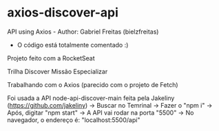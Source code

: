 # axios-discover-api

API using Axios - Author: Gabriel Freitas (bielzfreitas)
- O código está totalmente comentado :)

Projeto feito com a RocketSeat

Trilha Discover
Missão Especializar

Trabalhando com o Axios (parecido com o projeto de Fetch)

Foi usada a API node-api-discover-main feita pela Jakeliny (https://github.com/jakeliny)
-> Buscar no Temrinal
-> Fazer o "npm i"
-> Após, digitar "npm start"
-> A API vai rodar na porta "5500"
-> No navegador, o endereço é: "localhost:5500/api"
